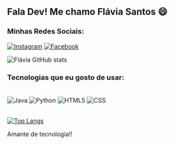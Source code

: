 ## Fala Dev! Me chamo Flávia Santos 😄

### Minhas Redes Sociais: 

[![Instagram](https://img.shields.io/badge/Instagram-E4405F?style=for-the-badge&logo=instagram&logoColor=white)](https://instagram.com/mmbeatrix_flavia) [![Facebook](https://img.shields.io/badge/Facebook-1877F2?style=for-the-badge&logo=facebook&logoColor=white)](https://www.facebook.com/profile.php?id=100069995402471)


![Flávia GitHub stats](https://github-readme-stats.vercel.app/api?username=Flavia2760MM&show_icons=true&theme=radical)



### Tecnologias que eu gosto de usar:

<div style="display: inline_block"><br>
  <img  align="center" alt="Java" src="https://img.shields.io/badge/Java-ED8B00?style=for-the-badge&logo=java&logoColor=white" >
    <img  align="center" alt="Python" src="https://img.shields.io/badge/Python-14354C?style=for-the-badge&logo=python&logoColor=white" >
     <img  align="center" alt="HTML5" src="https://img.shields.io/badge/HTML5-E34F26?style=for-the-badge&logo=html5&logoColor=white" >
     <img  align="center" alt="CSS" src="https://img.shields.io/badge/CSS3-1572B6?style=for-the-badge&logo=css3&logoColor=white" >
  
  </div><br>  
 
  [![Top Langs](https://github-readme-stats.vercel.app/api/top-langs/?username=Flavia2760MM)](https://github.com/Flavia2760MM/github-readme-stats)

  
  Amante de tecnologia!!
